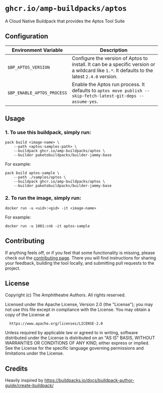 # `ghcr.io/amp-buildpacks/aptos`

A Cloud Native Buildpack that provides the Aptos Tool Suite

## Configuration

| Environment Variable      | Description                                                                                                                                                                                                                                                                                       |
| ------------------------- | ------------------------------------------------------------------------------------------------------------------------------------------------------------------------------------------------------------------------------------------------------------------------------------------------- |
| `$BP_APTOS_VERSION` | Configure the version of Aptos to install. It can be a specific version or a wildcard like `1.*`. It defaults to the latest `2.4.0` version. |
| `$BP_ENABLE_APTOS_PROCESS` | Enable the Aptos run process. It defaults to `aptos move publish --skip-fetch-latest-git-deps --assume-yes`. |


## Usage

### 1. To use this buildpack, simply run:

```shell
pack build <image-name> \
    --path <aptos-samples-path> \
    --buildpack ghcr.io/amp-buildpacks/aptos \
    --builder paketobuildpacks/builder-jammy-base
```

For example:

```shell
pack build aptos-sample \
    --path ./samples/aptos \
    --buildpack ghcr.io/amp-buildpacks/aptos \
    --builder paketobuildpacks/builder-jammy-base
```

### 2. To run the image, simply run:

```shell
docker run -u <uid>:<gid> -it <image-name>
```

For example:

```shell
docker run -u 1001:cnb -it aptos-sample
```

## Contributing

If anything feels off, or if you feel that some functionality is missing, please
check out the [contributing
page](https://docs.amphitheatre.app/contributing/). There you will find
instructions for sharing your feedback, building the tool locally, and
submitting pull requests to the project.

## License

Copyright (c) The Amphitheatre Authors. All rights reserved.

Licensed under the Apache License, Version 2.0 (the "License");
you may not use this file except in compliance with the License.
You may obtain a copy of the License at

      https://www.apache.org/licenses/LICENSE-2.0

Unless required by applicable law or agreed to in writing, software
distributed under the License is distributed on an "AS IS" BASIS,
WITHOUT WARRANTIES OR CONDITIONS OF ANY KIND, either express or implied.
See the License for the specific language governing permissions and
limitations under the License.

## Credits

Heavily inspired by https://buildpacks.io/docs/buildpack-author-guide/create-buildpack/
